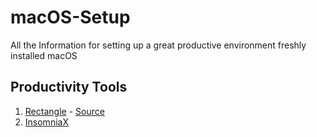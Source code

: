 # macOS-Setup
All the Information for setting up a great productive environment freshly installed macOS


## Productivity Tools

1. [Rectangle](https://rectangleapp.com/) - [Source](https://github.com/rxhanson/Rectangle)
2. [InsomniaX](https://mac.filehorse.com/download-insomniax/)
